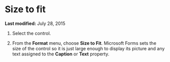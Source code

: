 
# Size to fit

 **Last modified:** July 28, 2015



1. Select the control.
    
2. From the  **Format** menu, choose **Size to Fit**. Microsoft Forms sets the size of the control so it is just large enough to display its picture and any text assigned to the  **Caption** or **Text** property.
    

